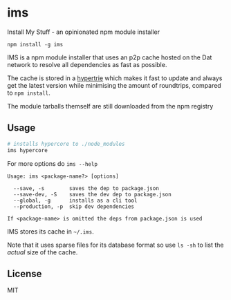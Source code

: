 # ims

Install My Stuff - an opinionated npm module installer

```
npm install -g ims
```

IMS is a npm module installer that uses an p2p cache hosted on the Dat network to resolve all dependencies as fast as possible.

The cache is stored in a [hypertrie](https://github.com/mafintosh/hypertrie) which makes it fast to update and always get the latest version while minimising the amount of roundtrips, compared to `npm install`.

The module tarballs themself are still downloaded from the npm registry

## Usage

``` sh
# installs hypercore to ./node_modules
ims hypercore
```

For more options do `ims --help`

```
Usage: ims <package-name?> [options]

  --save, -s        saves the dep to package.json
  --save-dev, -S    saves the dev dep to package.json
  --global, -g      installs as a cli tool
  --production, -p  skip dev dependencies

If <package-name> is omitted the deps from package.json is used
```

IMS stores its cache in `~/.ims`.

Note that it uses sparse files for its database format so use `ls -sh` to list the *actual* size of the cache.

## License

MIT
